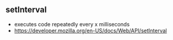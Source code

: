## setInterval
- executes code repeatedly every x milliseconds
- https://developer.mozilla.org/en-US/docs/Web/API/setInterval